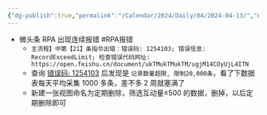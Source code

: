 ```yaml
---
{"dg-publish":true,"permalink":"/Calendar/2024/Daily/04/2024-04-13/","noteIcon":1,"created":"2024-04-13","updated":"2024-04-13"}
---
```


- 微头条 RPA 出现连续报错 #RPA报错
	- `主流程】中第【21】条指令出错：错误码: 1254103; 错误信息: RecordExceedLimit; 检查错误代码网址: https://open.feishu.cn/document/ukTMukTMukTM/ugjM14COyUjL4ITN`
	- 查询 [错误码: 1254103](https://open.feishu.cn/search?from=header&q=1254103) 后发现是 `记录数量超限, 限制20,000条`，看了下数据表每天平均采集 1000 多条，差不多 2 周就塞满了
	- 新建一张视图命名为定期删除，筛选互动量≤500 的数据，删掉，以后定期删除即可